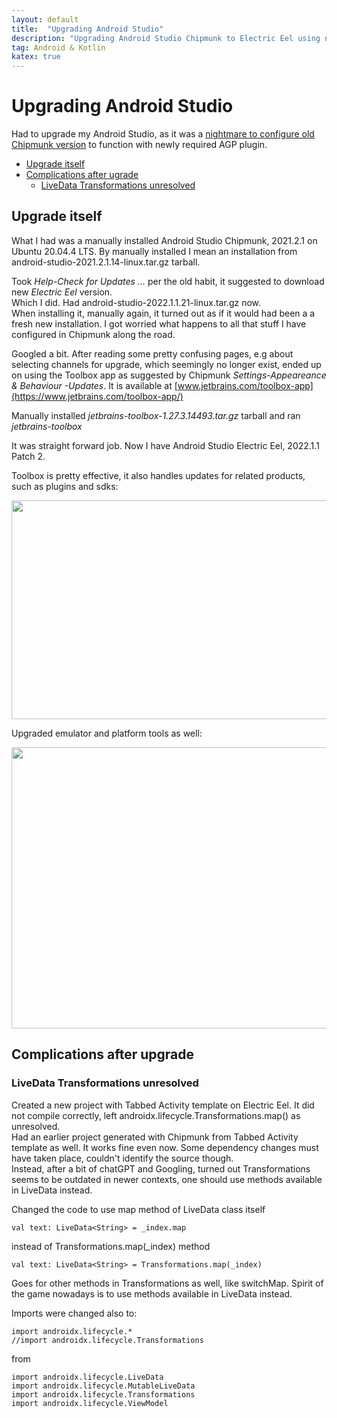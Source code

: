 ```yaml
---
layout: default
title:  "Upgrading Android Studio"
description: "Upgrading Android Studio Chipmunk to Electric Eel using new Toolbox app"
tag: Android & Kotlin
katex: true
---
```

# Upgrading Android Studio

Had to upgrade my Android Studio, as it was a [nightmare to configure old Chipmunk version]( ../../../2023/03/09/agp-gradle-as-versioncompatibility.html) to function with newly required AGP plugin.

- [Upgrade itself](#upgrade-itself)
- [Complications after ugrade](#complications-after-upgrade)
	- [LiveData Transformations unresolved](#livedata-transformations-unresolved)


## Upgrade itself

What I had was a manually installed Android Studio Chipmunk, 2021.2.1 on Ubuntu 20.04.4 LTS. By manually installed I mean an installation from android-studio-2021.2.1.14-linux.tar.gz tarball. 

Took *Help-Check for Updates ...* per the old habit, it suggested to download new *Electric Eel* version.  
Which I did. Had android-studio-2022.1.1.21-linux.tar.gz now.  
When installing it, manually again, it turned out as if it would had been a a fresh new installation. I got worried what happens to all that stuff I have configured in Chipmunk along the road.

Googled a bit. After reading some pretty confusing pages, e.g about selecting channels for upgrade, which seemingly no longer exist, ended up on using the Toolbox app as suggested by Chipmunk *Settings-Appeareance & Behaviour -Updates*. It is available at [www.jetbrains.com/toolbox-app](https://www.jetbrains.com/toolbox-app/)

Manually installed *jetbrains-toolbox-1.27.3.14493.tar.gz* tarball and ran *jetbrains-toolbox*

It was straight forward job. Now I have Android Studio Electric Eel, 2022.1.1 Patch 2.

Toolbox is pretty effective, it also handles updates for related products, such as plugins and sdks:

<p style="text-align:center;">
<img src="../../../img/2023-03-12-upgrading-android-studio/eel_chk_updates.png" width="550" height="350"/>
</p>

Upgraded emulator and platform tools as well:

<p style="text-align:center;">
<img src="../../../img/2023-03-12-upgrading-android-studio/eel_tools_update.png" width="600" height="450"/>
</p>


## Complications after upgrade

### LiveData Transformations unresolved

Created a new project with Tabbed Activity template on Electric Eel. It did not compile correctly, left androidx.lifecycle.Transformations.map() as unresolved.  
Had an earlier project generated with Chipmunk from Tabbed Activity template as well. It works fine even now. Some dependency changes must have taken place, couldn't identify the source though.  
Instead, after a bit of chatGPT and Googling, turned out Transformations seems to be outdated in newer contexts, one should use methods available in LiveData instead.  

Changed the code to use map method of LiveData class itself

	val text: LiveData<String> = _index.map  
	
instead of Transformations.map(_index) method  

	val text: LiveData<String> = Transformations.map(_index)

Goes for other methods in Transformations as well, like switchMap. Spirit of the game nowadays is to use methods available in LiveData instead.  

Imports were changed also to:

	import androidx.lifecycle.*
	//import androidx.lifecycle.Transformations
	
from

	import androidx.lifecycle.LiveData
	import androidx.lifecycle.MutableLiveData
	import androidx.lifecycle.Transformations
	import androidx.lifecycle.ViewModel
